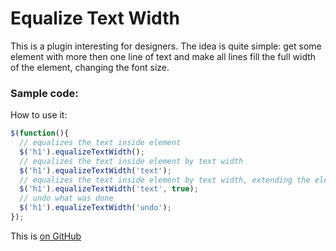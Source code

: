 # Equalize Text Width

This is a plugin interesting for designers. The idea is quite simple: get some element with more then one line of text and make all lines fill the full width of the element, changing the font size. 

### Sample code:

How to use it:
```javascript
$(function(){
  // equalizes the text inside element
  $('h1').equalizeTextWidth();
  // equalizes the text inside element by text width
  $('h1').equalizeTextWidth('text');
  // equalizes the text inside element by text width, extending the element, if necessary
  $('h1').equalizeTextWidth('text', true);
  // undo what was done
  $('h1').equalizeTextWidth('undo');
});
```

This is [on GitHub](https://github.com/caugbr/equalize-text-width/)